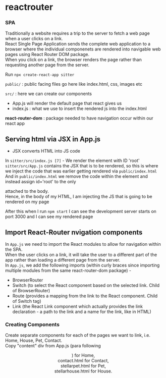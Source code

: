 # reactrouter

### SPA
Traditionally a website requires a trip to the server to fetch a web page when a user clicks on a link.  
React Single Page Application sends the complete web application to a browser where the individual componenets are rendered into navigable web pages using React Router DOM package.  
When you click on a link, the browser renders the page rather than requesting another page from the server.  

Run `npx create-react-app sitter`  

`public/` : public facing files go here like index.html, css, images etc  

`src/` : here we can create our components  
- App.js will render the default page that react gives us
- index.js : what we use to insert the rendered js into the index.html 

**react-router-dom** : package needed to have navigation occur within our react app

## Serving html via JSX in App.js

- JSX converts HTML into JS code

In `sitter/src/index.js [7]` - We render the element with ID 'root'  
`sitter/src/App.js` contains the JSX that is to be rendered, so this is where we inject the code that was earlier getting rendered via `public/index.html`  
And in `public/index.html` we remove the code within the <body> element and instead assign id='root' to the only <div> attached to the body.  
Hence, in the body of my HTML, I am injecting the JS that is going to be rendered on my page  
  
After this when I run `npm start` I can see the development server starts on port 3000 and I can see my rendered page

## Import React-Router nvigation components
In `App.js` we need to import the React modules to allow for navigation within the SPA.  
When the user clicks on a link, it will take the user to a different part of the app rather than loading a different page from the server.  
In `App.js`, we add the following imports (within curly braces since importing multiple modules from the same react-router-dom package) -
- BrowserRouter
- Switch (to select the React component based on the selected link. Child of BrowserRouter)
- Route (provides a mapping from the link to the React component. Child of Switch tag)
- Link (the React Link component which actually provides the link declaration - a path to the link and a name for the link, like in HTML)

### Creating Components
Create separate components for each of the pages we want to link, i.e. Home, House, Pet, Contact.  
Copy "content" div from App.js (para following <header>) for Home,  
contact.html for Contact,  
stellarpet.html for Pet,  
stellarhouse.html for House.